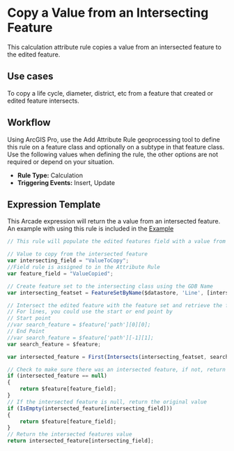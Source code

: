 # Copy a Value from an Intersecting Feature

This calculation attribute rule copies a value from an intersected feature to the edited feature.

## Use cases

To copy a life cycle, diameter, district, etc from a feature that created or edited feature intersects.

## Workflow

Using ArcGIS Pro, use the Add Attribute Rule geoprocessing tool to define this rule on a feature class and optionally on a subtype in that feature class.  Use the following values when defining the rule, the other options are not required or depend on your situation.
  
  - **Rule Type:** Calculation
  - **Triggering Events:** Insert, Update



## Expression Template

This Arcade expression will return the a value from an intersected feature. An example with using this rule is included in the [Example](./CopyValueIntersectingFeature.zip)

```js
// This rule will populate the edited features field with a value from an intersecting feature

// Value to copy from the intersected feature
var intersecting_field = "ValueToCopy";
//Field rule is assigned to in the Attribute Rule
var feature_field = "ValueCopied";

// Create feature set to the intersecting class using the GDB Name
var intersecting_featset = FeatureSetByName($datastore, 'Line', [intersecting_field], true);

// Intersect the edited feature with the feature set and retrieve the first feature
// For lines, you could use the start or end point by
// Start point
//var search_feature = $feature['path'][0][0];
// End Point
//var search_feature = $feature['path'][-1][1];
var search_feature = $feature;

var intersected_feature = First(Intersects(intersecting_featset, search_feature));

// Check to make sure there was an intersected feature, if not, return the original value
if (intersected_feature == null)
{
    return $feature[feature_field];
}
// If the intersected feature is null, return the original value
if (IsEmpty(intersected_feature[intersecting_field]))
{
    return $feature[feature_field];
}
// Return the intersected features value
return intersected_feature[intersecting_field];
```
